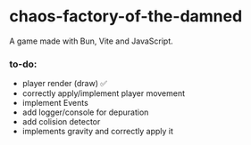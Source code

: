 # chaos-factory-of-the-damned

A game made with Bun, Vite and JavaScript.

### to-do:

- player render (draw) ✅
- correctly apply/implement player movement
- implement Events
- add logger/console for depuration
- add colision detector
- implements gravity and correctly apply it

